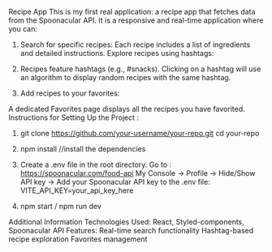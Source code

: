 Recipe App
This is my first real application: a recipe app that fetches data from the Spoonacular API. It is a responsive and real-time application where you can:

1. Search for specific recipes:
Each recipe includes a list of ingredients and detailed instructions.
Explore recipes using hashtags:

2. Recipes feature hashtags (e.g., #snacks). Clicking on a hashtag will use an algorithm to display random recipes with the same hashtag.

3. Add recipes to your favorites:

A dedicated Favorites page displays all the recipes you have favorited.
 
 Instructions for Setting Up the Project : 

1.  git clone https://github.com/your-username/your-repo.git
cd your-repo

2. npm install //install the dependencies

3. Create a .env file in the root directory. Go to : https://spoonacular.com/food-api    My Console -> Profile -> Hide/Show API key ->
Add your Spoonacular API key to the .env file: VITE_API_KEY=your_api_key_here

4. npm start / npm run dev


Additional Information
Technologies Used: React, Styled-components, Spoonacular API
Features:
Real-time search functionality
Hashtag-based recipe exploration
Favorites management
